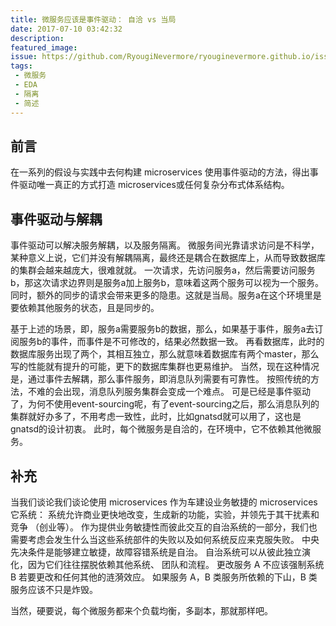 ```yaml
---
title: 微服务应该是事件驱动： 自洽 vs 当局
date: 2017-07-10 03:42:32
description:
featured_image:
issue: https://github.com/RyougiNevermore/ryouginevermore.github.io/issues/4
tags:
 - 微服务
 - EDA
 - 隔离
 - 简述
---
```


## 前言

在一系列的假设与实践中去何构建 microservices 使用事件驱动的方法，得出事件驱动唯一真正的方式打造 microservices或任何复杂分布式体系结构。

## 事件驱动与解耦

事件驱动可以解决服务解耦，以及服务隔离。
微服务间光靠请求访问是不科学，某种意义上说，它们并没有解耦隔离，最终还是耦合在数据库上，从而导致数据库的集群会越来越庞大，很难就就。
一次请求，先访问服务a，然后需要访问服务b，那这次请求边界则是服务a加上服务b，意味着这两个服务可以视为一个服务。同时，额外的同步的请求会带来更多的隐患。这就是当局。服务a在这个环境里是要依赖其他服务的状态，且是同步的。

基于上述的场景，即，服务a需要服务b的数据，那么，如果基于事件，服务a去订阅服务b的事件，而事件是不可修改的，结果必然数据一致。
再看数据库，此时的数据库服务出现了两个，其相互独立，那么就意味着数据库有两个master，那么写的性能就有提升的可能，更下的数据库集群也更易维护。
当然，现在这种情况是，通过事件去解耦，那么事件服务，即消息队列需要有可靠性。
按照传统的方法，不难的会出现，消息队列服务集群会变成一个难点。
可是已经是事件驱动了，为何不使用event-sourcing呢，有了event-sourcing之后，那么消息队列的集群就好办多了，不用考虑一致性，此时，比如gnatsd就可以用了，这也是gnatsd的设计初衷。
此时，每个微服务是自洽的，在环境中，它不依赖其他微服务。

## 补充

当我们谈论我们谈论使用 microservices 作为车建设业务敏捷的 microservices 它系统： 系统允许商业更快地改变，生成新的功能，实验，并领先于其干扰素和竞争 （创业等）。
作为提供业务敏捷性而彼此交互的自治系统的一部分，我们也需要考虑会发生什么当这些系统部件的失败以及如何系统反应来克服失败。
中央先决条件是能够建立敏捷，故障容错系统是自治。
自治系统可以从彼此独立演化，因为它们往往摆脱依赖其他系统、 团队和流程。
更改服务 A 不应该强制系统 B 若要更改和任何其他的涟漪效应。
如果服务 A，B 类服务所依赖的下山，B 类服务应该不只是炸毁。

当然，硬要说，每个微服务都来个负载均衡，多副本，那就那样吧。